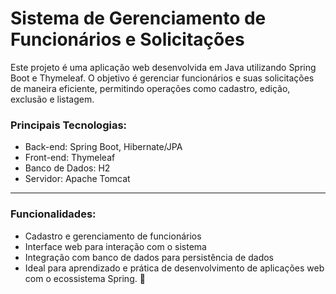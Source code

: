 # Sistema de Gerenciamento de Funcionários e Solicitações
Este projeto é uma aplicação web desenvolvida em Java utilizando Spring Boot e Thymeleaf. O objetivo é gerenciar funcionários e suas solicitações de maneira eficiente, permitindo operações como cadastro, edição, exclusão e listagem.

### Principais Tecnologias:
- Back-end: Spring Boot, Hibernate/JPA
- Front-end: Thymeleaf
- Banco de Dados: H2
- Servidor: Apache Tomcat
---
### Funcionalidades:
- Cadastro e gerenciamento de funcionários
- Interface web para interação com o sistema
- Integração com banco de dados para persistência de dados
- Ideal para aprendizado e prática de desenvolvimento de aplicações web com o ecossistema Spring. 🚀
